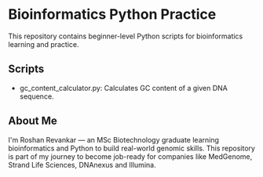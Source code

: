 # Bioinformatics Python Practice
This repository contains beginner-level Python scripts for bioinformatics learning and practice.

## Scripts
- gc_content_calculator.py: Calculates GC content of a given DNA sequence.

## About Me
I'm Roshan Revankar — an MSc Biotechnology graduate learning bioinformatics and Python to build real-world genomic skills.
This repository is part of my journey to become job-ready for companies like MedGenome, Strand Life Sciences, DNAnexus and Illumina.
